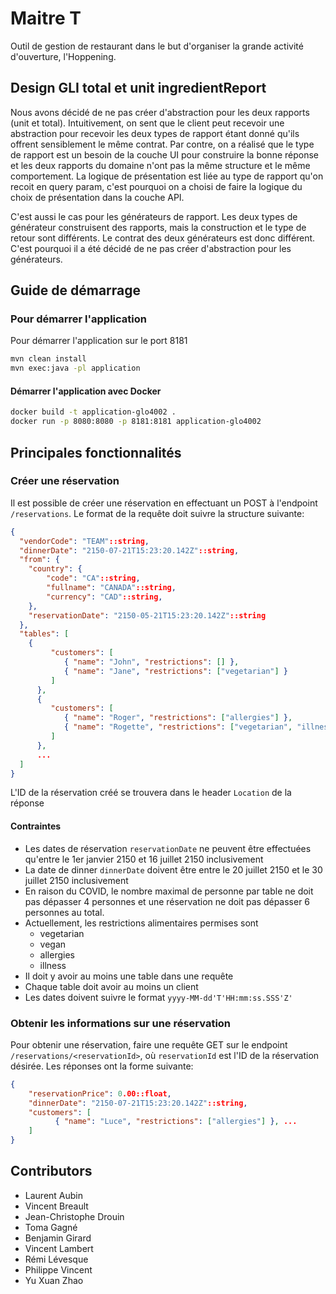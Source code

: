 # Maitre T

Outil de gestion de restaurant dans le but d'organiser la grande activité d'ouverture, l'Hoppening. 

## Design GLI total et unit ingredientReport
Nous avons décidé de ne pas créer d'abstraction pour les deux rapports (unit et total). Intuitivement, on sent que le client peut recevoir une abstraction pour recevoir les deux types de rapport étant donné qu'ils offrent sensiblement le même contrat. Par contre, on a réalisé que le type de rapport est un besoin de la couche UI pour construire la bonne réponse et les deux rapports du domaine n'ont pas la même structure et le même comportement. La logique de présentation est liée au type de rapport qu'on recoit en query param, c'est pourquoi on a choisi de faire la logique du choix de présentation dans la couche API.

C'est aussi le cas pour les générateurs de rapport. Les deux types de générateur construisent des rapports, mais la construction et le type de retour sont différents. Le contrat des deux générateurs est donc différent. C'est pourquoi il a été décidé de ne pas créer d'abstraction pour les générateurs.

## Guide de démarrage
### Pour démarrer l'application

Pour démarrer l'application sur le port 8181
```bash
mvn clean install
mvn exec:java -pl application
```

#### Démarrer l'application avec Docker

```bash
docker build -t application-glo4002 .
docker run -p 8080:8080 -p 8181:8181 application-glo4002
```

## Principales fonctionnalités
### Créer une réservation
Il est possible de créer une réservation en effectuant un POST à l'endpoint ``/reservations``.
Le format de la requête doit suivre la structure suivante:

```json
{
  "vendorCode": "TEAM"::string,
  "dinnerDate": "2150-07-21T15:23:20.142Z"::string,
  "from": {
    "country": {
        "code": "CA"::string,
        "fullname": "CANADA"::string,
        "currency": "CAD"::string,
    },
    "reservationDate": "2150-05-21T15:23:20.142Z"::string
  },
  "tables": [
    {
         "customers": [
            { "name": "John", "restrictions": [] },
            { "name": "Jane", "restrictions": ["vegetarian"] }
         ]
      },
      {
         "customers": [
            { "name": "Roger", "restrictions": ["allergies"] },
            { "name": "Rogette", "restrictions": ["vegetarian", "illness"] }
         ]
      },
      ...
  ]
}
```

L'ID de la réservation créé se trouvera dans le header ``Location`` de la réponse

#### Contraintes
- Les dates de réservation ``reservationDate`` ne peuvent être effectuées qu'entre le 1er janvier 2150 et 16 juillet 2150 inclusivement
- La date de dinner ``dinnerDate`` doivent être entre le 20 juillet 2150 et le 30 juillet 2150 inclusivement
- En raison du COVID, le nombre maximal de personne par table ne doit pas dépasser 4 personnes et une réservation ne doit pas dépasser 6 personnes au total.
- Actuellement, les restrictions alimentaires permises sont
    - vegetarian
    - vegan
    - allergies
    - illness
- Il doit y avoir au moins une table dans une requête
- Chaque table doit avoir au moins un client
- Les dates doivent suivre le format `yyyy-MM-dd'T'HH:mm:ss.SSS'Z'`
    
### Obtenir les informations sur une réservation
Pour obtenir une réservation, faire une requête GET sur le endpoint ``/reservations/<reservationId>``, où `reservationId` est l'ID de la réservation désirée.
Les réponses ont la forme suivante:
```json
{
    "reservationPrice": 0.00::float,
    "dinnerDate": "2150-07-21T15:23:20.142Z"::string,
    "customers": [
          { "name": "Luce", "restrictions": ["allergies"] }, ...
    ]
}
```

## Contributors
- Laurent Aubin
- Vincent Breault
- Jean-Christophe Drouin
- Toma Gagné
- Benjamin Girard
- Vincent Lambert
- Rémi Lévesque
- Philippe Vincent
- Yu Xuan Zhao
